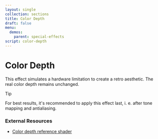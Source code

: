 ```yaml
---
layout: single
collection: sections
title: Color Depth
draft: false
menu:
  demos:
    parent: special-effects
script: color-depth
---
```


# Color Depth

This effect simulates a hardware limitation to create a retro aesthetic. The real color depth remains unchanged.

> [!TIP]
> For best results, it's recommended to apply this effect last, i. e. after tone mapping and antialiasing.

### External Resources

* [Color depth reference shader](https://www.shadertoy.com/view/ldfXDH)
